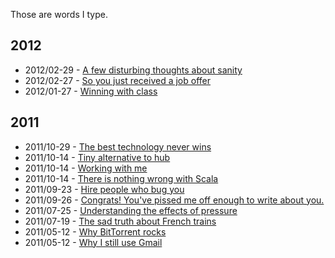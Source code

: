 Those are words I type.

## 2012

  * 2012/02-29 - [A few disturbing thoughts about sanity](https://github.com/nddrylliog/blog/blob/master/2012/02-29-sanity.md)
  * 2012/02-27 - [So you just received a job offer](https://github.com/nddrylliog/blog/blob/master/2012/02-27-job-offers.md)
  * 2012/01-27 - [Winning with class](https://github.com/nddrylliog/blog/blob/master/2012/01-27-winning.md)

## 2011

  * 2011/10-29 - [The best technology never wins](https://github.com/nddrylliog/blog/blob/master/2011/10-29-software-evolution.md)
  * 2011/10-14 - [Tiny alternative to hub](https://github.com/nddrylliog/blog/blob/master/2011/10-14-tiny-hub.md)
  * 2011/10-14 - [Working with me](https://github.com/nddrylliog/blog/blob/master/2011/10-14-working-with-me.md)
  * 2011/10-14 - [There is nothing wrong with Scala](https://github.com/nddrylliog/blog/blob/master/2011/10-14-scala.md)
  * 2011/09-23 - [Hire people who bug you](https://github.com/nddrylliog/blog/blob/master/2011/09-23-nagging.md)
  * 2011/09-26 - [Congrats! You've pissed me off enough to write about you.](https://github.com/nddrylliog/blog/blob/master/2011/09-06-nodejs-vs-jruby.md)
  * 2011/07-25 - [Understanding the effects of pressure](https://github.com/nddrylliog/blog/blob/master/2011/07-25-pressure.md)
  * 2011/07-19 - [The sad truth about French trains](https://github.com/nddrylliog/blog/blob/master/2011/07-19-sncf.md)
  * 2011/05-12 - [Why BitTorrent rocks](https://github.com/nddrylliog/blog/blob/master/2011/05-12-gmail.md)
  * 2011/05-12 - [Why I still use Gmail](https://github.com/nddrylliog/blog/blob/master/2011/05-12-bittorrent.md)
